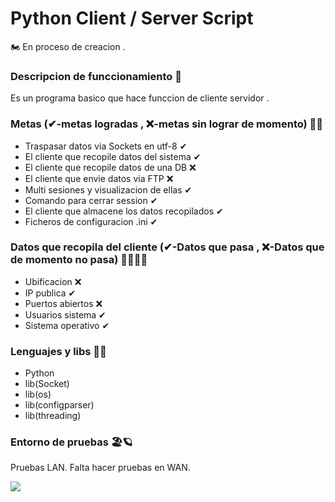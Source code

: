 # Python Client / Server Script
🏍 En proceso de creacion .

### Descripcion de funccionamiento 🚂
Es un programa basico que hace funccion de cliente servidor .

### Metas (✔-metas logradas , ❌-metas sin lograr de momento) 🐱‍👤
* Traspasar datos via Sockets en utf-8 ✔
* El cliente que recopile datos del sistema ✔
* El cliente que recopile datos de una DB ❌
* El cliente que envie datos via FTP ❌
* Multi sesiones y visualizacion de ellas ✔
* Comando para cerrar session ✔
* El cliente que almacene los datos recopilados ✔
* Ficheros de configuracion .ini ✔

### Datos que recopila del cliente (✔-Datos que pasa , ❌-Datos que de momento no pasa) 🐱‍🏍🐱‍👤
* Ubificacion ❌
* IP publica ✔
* Puertos abiertos ❌
* Usuarios sistema ✔
* Sistema operativo ✔

### Lenguajes y libs 🐱‍🏍
* Python
* lib(Socket)
* lib(os)
* lib(configparser)
* lib(threading)

### Entorno de pruebas 🏖🪐
Pruebas LAN.
Falta hacer pruebas en WAN.


![](https://www.pngimg.com/uploads/madagascar_penguins/madagascar_penguins_PNG51.png)
